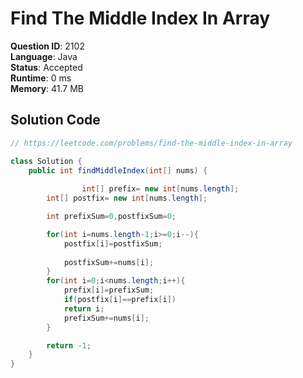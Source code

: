# Find The Middle Index In Array

**Question ID**: 2102  
**Language**: Java  
**Status**: Accepted  
**Runtime**: 0 ms  
**Memory**: 41.7 MB  

## Solution Code
```java
// https://leetcode.com/problems/find-the-middle-index-in-array

class Solution {
    public int findMiddleIndex(int[] nums) {
        
                int[] prefix= new int[nums.length];
        int[] postfix= new int[nums.length];

        int prefixSum=0,postfixSum=0;

        for(int i=nums.length-1;i>=0;i--){
            postfix[i]=postfixSum;
            
            postfixSum+=nums[i];
        }
        for(int i=0;i<nums.length;i++){
            prefix[i]=prefixSum;
            if(postfix[i]==prefix[i])
            return i;
            prefixSum+=nums[i];
        }

        return -1;
    }
}
```
